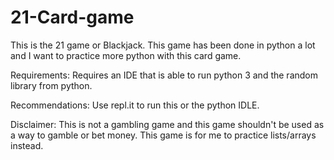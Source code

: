 # 21-Card-game
This is the 21 game or Blackjack. This game has been done in python a lot and I want to practice more python with this card game.

Requirements: Requires an IDE that is able to run python 3 and the random library from python.

Recommendations: Use repl.it to run this or the python IDLE. 

Disclaimer: This is not a gambling game and this game shouldn't be used as a way to gamble or bet money. This game is for me to practice lists/arrays instead.
